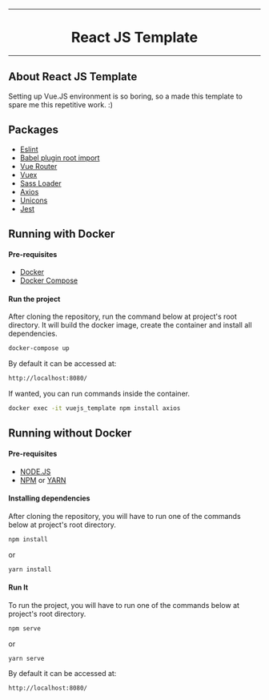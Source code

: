 <hr>
<h1 align=center>React JS Template</h1>
<hr>

## About React JS Template
Setting up Vue.JS environment is so boring, so a made this template to spare me this repetitive work. :)

## Packages
- [Eslint](https://eslint.org/)
- [Babel plugin root import](https://www.npmjs.com/package/babel-plugin-root-import)
- [Vue Router](https://router.vuejs.org/)
- [Vuex](https://vuex.vuejs.org/)
- [Sass Loader](https://www.npmjs.com/package/sass-loader)
- [Axios](https://www.npmjs.com/package/axios)
- [Unicons](https://iconscout.com/unicons)
- [Jest](https://jestjs.io/)


## Running with Docker
#### Pre-requisites
 - [Docker](https://www.docker.com/)
 - [Docker Compose](https://docs.docker.com/compose/install/)

#### Run the project
After cloning the repository, run the command below at project's root directory. It will build the docker image, create the container and install all dependencies.
```sh
docker-compose up
```

By default it can be accessed at:

```sh
http://localhost:8080/
```

If wanted, you can run commands inside the container.
```sh
docker exec -it vuejs_template npm install axios
```


## Running without Docker
#### Pre-requisites
- [NODE.JS](https://nodejs.org/en/)
- [NPM](https://www.npmjs.com/) or [YARN](https://yarnpkg.com/)

#### Installing dependencies
After cloning the repository, you will have to run one of the commands below at project's root directory.
```sh
npm install
```
or
```sh
yarn install
```

#### Run It
To run the project, you will have to run one of the commands below at project's root directory.
```sh
npm serve
```
or
```sh
yarn serve
```

By default it can be accessed at:

```sh
http://localhost:8080/
```
